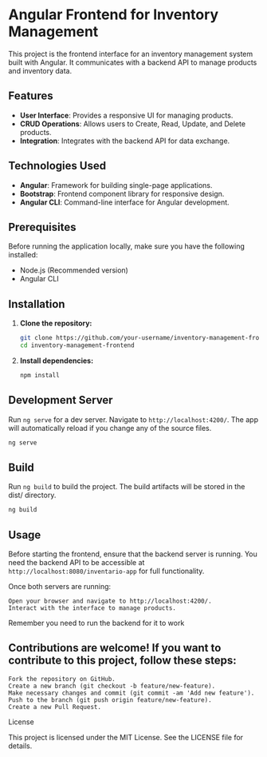 # Angular Frontend for Inventory Management

This project is the frontend interface for an inventory management system built with Angular. It communicates with a backend API to manage products and inventory data.

## Features

- **User Interface**: Provides a responsive UI for managing products.
- **CRUD Operations**: Allows users to Create, Read, Update, and Delete products.
- **Integration**: Integrates with the backend API for data exchange.

## Technologies Used

- **Angular**: Framework for building single-page applications.
- **Bootstrap**: Frontend component library for responsive design.
- **Angular CLI**: Command-line interface for Angular development.

## Prerequisites

Before running the application locally, make sure you have the following installed:

- Node.js (Recommended version)
- Angular CLI

## Installation

1. **Clone the repository:**

   ```bash
   git clone https://github.com/your-username/inventory-management-frontend.git
   cd inventory-management-frontend
   ```

2. **Install dependencies:**
   ```bash
   npm install
   ```

## Development Server

Run `ng serve` for a dev server. Navigate to `http://localhost:4200/`. The app will automatically reload if you change any of the source files.
```bash
ng serve
```
## Build

Run `ng build` to build the project. The build artifacts will be stored in the dist/ directory.
```bash
ng build
```

## Usage

Before starting the frontend, ensure that the backend server is running. You need the backend API to be accessible at `http://localhost:8080/inventario-app` for full functionality.

Once both servers are running:

    Open your browser and navigate to http://localhost:4200/.
    Interact with the interface to manage products.

Remember you need to run the backend for it to work

## Contributions are welcome! If you want to contribute to this project, follow these steps:

    Fork the repository on GitHub.
    Create a new branch (git checkout -b feature/new-feature).
    Make necessary changes and commit (git commit -am 'Add new feature').
    Push to the branch (git push origin feature/new-feature).
    Create a new Pull Request.

License

This project is licensed under the MIT License. See the LICENSE file for details.
